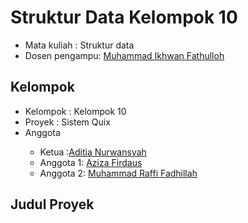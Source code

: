 # Struktur Data Kelompok 10
<ul>
<li>Mata kuliah : Struktur data</li>
<li>Dosen pengampu: <a href="https://github.com/Muhammad-Ikhwan-Fathulloh">Muhammad Ikhwan Fathulloh<a></li>
</ul> 

## Kelompok 
<ul>
<li>Kelompok : Kelompok 10</li>
<li>Proyek : Sistem Quix</li>
<li>Anggota</li>
<ul>
<li>Ketua :<a href=" ">Aditia Nurwansyah</a></li>
<li>Anggota 1: <a href=" ">Aziza Firdaus</a></li>
<li>Anggota 2: <a href=" ">Muhammad Raffi Fadhillah</a></li> 
</ul> 
</ul> 

## Judul Proyek

